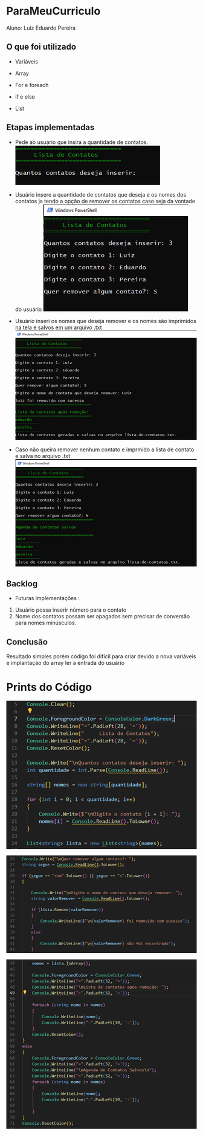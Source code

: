 # ParaMeuCurriculo

Aluno: Luiz Eduardo Pereira 

## O que foi utilizado

* Variáveis

* Array

* For e foreach

* if e else 

* List <T>

## Etapas implementadas

* Pede ao usuário que insira a quantidade de contatos.
![alt text](1.PNG)

* Usuário insere a quantidade de contatos que deseja e os nomes dos contatos ja tendo a opção de remover os contatos caso seja da vontade do usuário
![alt text](2.PNG)

* Usuário inseri os nomes que deseja remover e os nomes são imprimidos na tela e salvos em um arquivo .txt
![alt text](3-1.PNG)

* Caso não queira remover nenhum contato e imprmido a lista de contato e salva no arquivo .txt 
![alt text](4.PNG)

## Backlog

* Futuras implementações :

1. Usuário possa inserir número para o contato
2. Nome dos contatos possam ser apagados sem precisar de conversão para nomes minúsculos.

## Conclusão

Resultado simples porém código foi difícil para criar devido a nova variáveis e implantação do array ler a entrada do usuário

# Prints do Código

![alt text](5-1.PNG)

![alt text](6.PNG)

![alt text](7.PNG)
